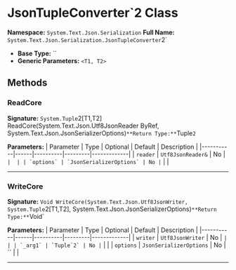 # JsonTupleConverter`2 Class

**Namespace:** `System.Text.Json.Serialization`
**Full Name:** `System.Text.Json.Serialization.JsonTupleConverter`2`
- **Base Type:** ``
- **Generic Parameters:** `<T1, T2>`

## Methods

### ReadCore

**Signature:** `System.Tuple`2[T1,T2] ReadCore(System.Text.Json.Utf8JsonReader ByRef, System.Text.Json.JsonSerializerOptions)`
**Return Type:** `Tuple`2`

**Parameters:**
| Parameter | Type | Optional | Default | Description |
|-----------|------|----------|---------|-------------|
| `reader` | `Utf8JsonReader&` | No | `` |  |
| `options` | `JsonSerializerOptions` | No | `` |  |

---

### WriteCore

**Signature:** `Void WriteCore(System.Text.Json.Utf8JsonWriter, System.Tuple`2[T1,T2], System.Text.Json.JsonSerializerOptions)`
**Return Type:** `Void`

**Parameters:**
| Parameter | Type | Optional | Default | Description |
|-----------|------|----------|---------|-------------|
| `writer` | `Utf8JsonWriter` | No | `` |  |
| `_arg1` | `Tuple`2` | No | `` |  |
| `options` | `JsonSerializerOptions` | No | `` |  |

---